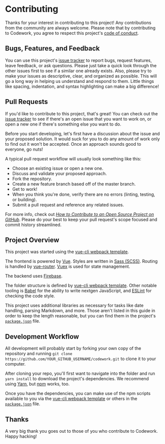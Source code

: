 # Contributing

Thanks for your interest in contributing to this project! Any contributions from the community are always welcome. Please note that by contributing to Codework, you agree to respect this project's [code of conduct](CODE_OF_CONDUCT.md).

## Bugs, Features, and Feedback

You can use this project's [issue tracker](https://github.com/letscodework/codework/issues) to report bugs, request features, leave feedback, or ask questions. Please just take a quick look through the other issues first to see if a similar one already exists. Also, please try to make your issues as descriptive, clear, and organized as possible. This will go a long way in helping us understand and respond to them. Little things like spacing, indentation, and syntax highlighting can make a big difference!

## Pull Requests

If you'd like to contribute to this project, that's great! You can check out the [issue tracker](https://github.com/letscodework/codework/issues) to see if there's an open issue that you want to work on, or open a new one if there's something else you want to do.

Before you start developing, let's first have a discussion about the issue and your proposed solution. It would suck for you to do any amount of work only to find out it won't be accepted. Once an approach sounds good to everyone, go nuts!

A typical pull request workflow will usually look something like this:

- Choose an existing issue or open a new one.
- Discuss and validate your proposed approach.
- Fork the repository.
- Create a new feature branch based off of the master branch.
- Get to work!
- When you think you're done, verify there are no errors (linting, testing, or building).
- Submit a pull request and reference any related issues.

For more info, check out [_How to Contribute to an Open Source Project on GitHub_](https://egghead.io/courses/how-to-contribute-to-an-open-source-project-on-github). Please do your best to keep your pull request's scope focused and commit history streamlined.

## Project Overview

This project was started using the [vue-cli webpack template](http://vuejs-templates.github.io/webpack/).

The frontend is powered by [Vue](https://vuejs.org/). Styles are written in [Sass (SCSS)](http://sass-lang.com/). Routing is handled by [vue-router](https://router.vuejs.org/en/). [Vuex](https://vuex.vuejs.org/en/intro.html) is used for state management.

The backend uses [Firebase](https://firebase.google.com/).

The folder structure is defined by [vue-cli webpack template](http://vuejs-templates.github.io/webpack/structure.html). Other notable tooling is [Babel](http://babeljs.io/) for the ability to write nextgen JavaScript, and [ESLint](https://eslint.org/) for checking the code style.

This project uses additional libraries as necessary for tasks like date handling, parsing Markdown, and more. Those aren't listed in this guide in order to keep the length reasonable, but you can find them in the project's [`package.json`](package.json) file.

## Development Workflow

All development will probably start by forking your own copy of the repository and running `git clone https://github.com/YOUR_GITHUB_USERNAME/codework.git` to clone it to your computer.

After cloning your repo, you'll first want to navigate into the folder and run `yarn install` to download the project's dependencies. We recommend using [Yarn](https://yarnpkg.com/en/), but [npm](https://www.npmjs.com/) works, too.

Once you have the dependencies, you can make use of the npm scripts available to you via the [vue-cli webpack template](http://vuejs-templates.github.io/webpack/commands.html) or others in the [`package.json`](package.json) file.

## Thanks

A very big thank you goes out to those of you who contribute to Codework. Happy hacking!
